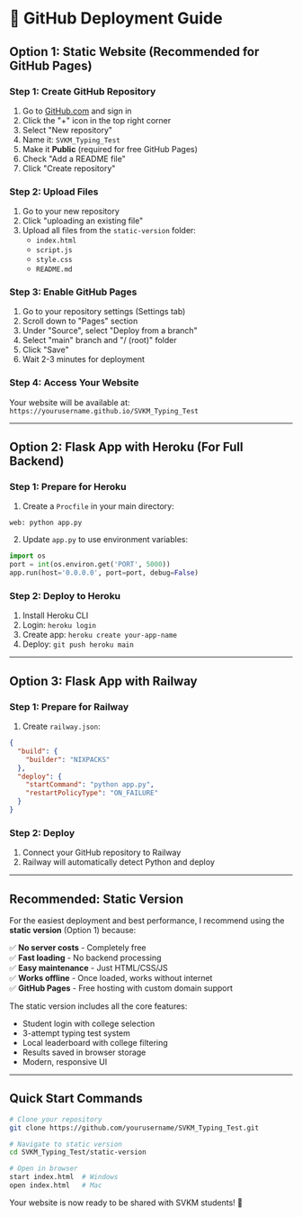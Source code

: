 # 🚀 GitHub Deployment Guide

## Option 1: Static Website (Recommended for GitHub Pages)

### Step 1: Create GitHub Repository
1. Go to [GitHub.com](https://github.com) and sign in
2. Click the "+" icon in the top right corner
3. Select "New repository"
4. Name it: `SVKM_Typing_Test`
5. Make it **Public** (required for free GitHub Pages)
6. Check "Add a README file"
7. Click "Create repository"

### Step 2: Upload Files
1. Go to your new repository
2. Click "uploading an existing file"
3. Upload all files from the `static-version` folder:
   - `index.html`
   - `script.js`
   - `style.css`
   - `README.md`

### Step 3: Enable GitHub Pages
1. Go to your repository settings (Settings tab)
2. Scroll down to "Pages" section
3. Under "Source", select "Deploy from a branch"
4. Select "main" branch and "/ (root)" folder
5. Click "Save"
6. Wait 2-3 minutes for deployment

### Step 4: Access Your Website
Your website will be available at:
`https://yourusername.github.io/SVKM_Typing_Test`

---

## Option 2: Flask App with Heroku (For Full Backend)

### Step 1: Prepare for Heroku
1. Create a `Procfile` in your main directory:
```
web: python app.py
```

2. Update `app.py` to use environment variables:
```python
import os
port = int(os.environ.get('PORT', 5000))
app.run(host='0.0.0.0', port=port, debug=False)
```

### Step 2: Deploy to Heroku
1. Install Heroku CLI
2. Login: `heroku login`
3. Create app: `heroku create your-app-name`
4. Deploy: `git push heroku main`

---

## Option 3: Flask App with Railway

### Step 1: Prepare for Railway
1. Create `railway.json`:
```json
{
  "build": {
    "builder": "NIXPACKS"
  },
  "deploy": {
    "startCommand": "python app.py",
    "restartPolicyType": "ON_FAILURE"
  }
}
```

### Step 2: Deploy
1. Connect your GitHub repository to Railway
2. Railway will automatically detect Python and deploy

---

## Recommended: Static Version

For the easiest deployment and best performance, I recommend using the **static version** (Option 1) because:

✅ **No server costs** - Completely free  
✅ **Fast loading** - No backend processing  
✅ **Easy maintenance** - Just HTML/CSS/JS  
✅ **Works offline** - Once loaded, works without internet  
✅ **GitHub Pages** - Free hosting with custom domain support  

The static version includes all the core features:
- Student login with college selection
- 3-attempt typing test system
- Local leaderboard with college filtering
- Results saved in browser storage
- Modern, responsive UI

---

## Quick Start Commands

```bash
# Clone your repository
git clone https://github.com/yourusername/SVKM_Typing_Test.git

# Navigate to static version
cd SVKM_Typing_Test/static-version

# Open in browser
start index.html  # Windows
open index.html   # Mac
```

Your website is now ready to be shared with SVKM students! 🎉


